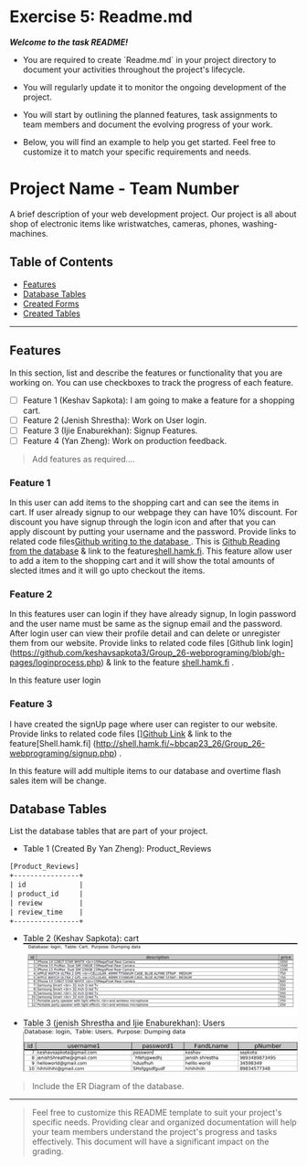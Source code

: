 # Exercise 5: Readme.md

***Welcome to the task README!***

- You are required to create ´Readme.md´ in your project directory to document your activities throughout the project's lifecycle. 
- You will regularly update it to monitor the ongoing development of the project. 

- You will start by outlining the planned features, task assignments to team members and document the evolving progress of your work. 

- Below, you will find an example to help you get started. Feel free to customize it to match your specific requirements and needs.

# Project Name - Team Number

A brief description of your web development project.
Our project is all about shop of electronic items like wristwatches, cameras, phones, washing-machines.

## Table of Contents
- [Features](#features)
- [Database Tables](#database-tables)
- [Created Forms](#created-forms)
- [Created Tables](#created-tables)

---

## Features

In this section, list and describe the features or functionality that you are working on. You can use checkboxes to track the progress of each feature.

- [ ] Feature 1 (Keshav Sapkota): I am going to make a feature for a shopping cart. 
- [ ] Feature 2 (Jenish Shrestha): Work on User login.
- [ ] Feature 3 (Ijie Enaburekhan): Signup Features.
- [ ] Feature 4 (Yan Zheng): Work on production feedback.
> Add features as required.... 

### Feature 1

  In this user can add items to the shopping cart and can see the items in cart. If user already signup to our webpage they can have 10% discount. For discount you have signup through the login icon and after that you can apply discount by putting your username and the password. Provide links to related code files[Github writing to the database ](https://github.com/keshavsapkota3/Group_26-webprograming/blob/gh-pages/cart.php).    This is [Github Reading from the database](https://github.com/keshavsapkota3/Group_26-webprograming/blob/gh-pages/cart.php)  & link to the feature[shell.hamk.fi](http://shell.hamk.fi/~keshav22000/Group_26-webprograming/selecteditems.php).
  This feature allow user to add a item to  the shopping cart and it will show the total amounts of slected itmes and it will go upto checkout the items.

### Feature 2

In this features user can login if they have already signup, In login password and the user name must be same as the signup email and the password. After login user can view their profile detail and can delete or unregister  them from our website. Provide links to related code files [Github link login] (https://github.com/keshavsapkota3/Group_26-webprograming/blob/gh-pages/loginprocess.php) & link to the feature [shell.hamk.fi](http://shell.hamk.fi/~jenish22000/Group_26-webprograming/login.php) .

  In this feature  user login

### Feature 3

I have created the signUp page where user can register to our website. Provide links to related code files [][Github Link](https://github.com/keshavsapkota3/Group_26-webprograming/blob/gh-pages/signup.php) & link to the feature[Shell.hamk.fi] (http://shell.hamk.fi/~bbcap23_26/Group_26-webprograming/signup.php) .

   In this feature  will add multiple items to our database and overtime flash sales item will be change.


## Database Tables

List the database tables that are part of your project. 

- Table 1 (Created By Yan Zheng): Product_Reviews

```
[Product_Reviews]
+----------------+
| id             |
| product_id     |
| review         |
| review_time    |
+----------------+
```
- Table 2 (Keshav Sapkota): cart
![image](img/cart.png) 
- Table 3 (jenish Shrestha and Ijie Enaburekhan): Users
   ![image](img/logintable.png)
> Include the ER Diagram of the database. 

---





> Feel free to customize this README template to suit your project's specific needs. Providing clear and organized documentation will help your team members understand the project's progress and tasks effectively. This document will have a significant impact on the grading. 
